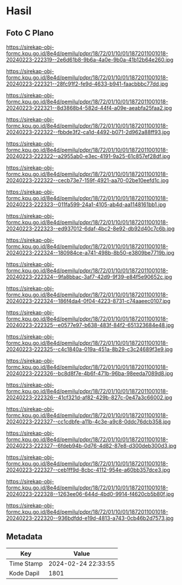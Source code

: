 # Hasil

## Foto C Plano

https://sirekap-obj-formc.kpu.go.id/8e4d/pemilu/pdpr/18/72/01/10/01/1872011001018-20240223-222319--2e6d61b8-9b6a-4a0e-9b0a-41b12b64e260.jpg

https://sirekap-obj-formc.kpu.go.id/8e4d/pemilu/pdpr/18/72/01/10/01/1872011001018-20240223-222321--28fc91f2-fe9d-4633-b941-faacbbbc77dd.jpg

https://sirekap-obj-formc.kpu.go.id/8e4d/pemilu/pdpr/18/72/01/10/01/1872011001018-20240223-222321--8d3868b4-582d-44f4-a09e-aeabfa25faa2.jpg

https://sirekap-obj-formc.kpu.go.id/8e4d/pemilu/pdpr/18/72/01/10/01/1872011001018-20240223-222322--fbbde3f2-ca1d-4492-b071-2d962a88ff93.jpg

https://sirekap-obj-formc.kpu.go.id/8e4d/pemilu/pdpr/18/72/01/10/01/1872011001018-20240223-222322--a2955ab0-e3ec-4191-9a25-61c857ef28df.jpg

https://sirekap-obj-formc.kpu.go.id/8e4d/pemilu/pdpr/18/72/01/10/01/1872011001018-20240223-222322--cecb73e7-159f-4921-aa70-02be10eefd1c.jpg

https://sirekap-obj-formc.kpu.go.id/8e4d/pemilu/pdpr/18/72/01/10/01/1872011001018-20240223-222323--011fa599-24a1-4105-ab4d-aa1148161bb1.jpg

https://sirekap-obj-formc.kpu.go.id/8e4d/pemilu/pdpr/18/72/01/10/01/1872011001018-20240223-222323--ed937012-6daf-4bc2-8e92-db92d40c7c6b.jpg

https://sirekap-obj-formc.kpu.go.id/8e4d/pemilu/pdpr/18/72/01/10/01/1872011001018-20240223-222324--180984ce-a741-498b-8b50-e3809be7719b.jpg

https://sirekap-obj-formc.kpu.go.id/8e4d/pemilu/pdpr/18/72/01/10/01/1872011001018-20240223-222324--9fa8bbac-3af7-42d9-9f39-e84f5e90652c.jpg

https://sirekap-obj-formc.kpu.go.id/8e4d/pemilu/pdpr/18/72/01/10/01/1872011001018-20240223-222324--186f4da4-0f04-4223-8731-c74aaeec0107.jpg

https://sirekap-obj-formc.kpu.go.id/8e4d/pemilu/pdpr/18/72/01/10/01/1872011001018-20240223-222325--e0577e97-b638-483f-84f2-651323684e48.jpg

https://sirekap-obj-formc.kpu.go.id/8e4d/pemilu/pdpr/18/72/01/10/01/1872011001018-20240223-222325--c4c1840a-019a-451a-8b29-c3c24689f3e9.jpg

https://sirekap-obj-formc.kpu.go.id/8e4d/pemilu/pdpr/18/72/01/10/01/1872011001018-20240223-222326--bc8d8f7e-4b6f-471b-96ba-98eeda7089d8.jpg

https://sirekap-obj-formc.kpu.go.id/8e4d/pemilu/pdpr/18/72/01/10/01/1872011001018-20240223-222326--41cf321d-af82-429b-827c-0e47a3c66002.jpg

https://sirekap-obj-formc.kpu.go.id/8e4d/pemilu/pdpr/18/72/01/10/01/1872011001018-20240223-222327--cc1cdbfe-a11b-4c3e-a9c8-0ddc76dcb358.jpg

https://sirekap-obj-formc.kpu.go.id/8e4d/pemilu/pdpr/18/72/01/10/01/1872011001018-20240223-222327--6fdeb94b-0d76-4d82-87e8-d300deb300d3.jpg

https://sirekap-obj-formc.kpu.go.id/8e4d/pemilu/pdpr/18/72/01/10/01/1872011001018-20240223-222327--ceb1ff9d-8cbc-4112-954e-a60bb357dce3.jpg

https://sirekap-obj-formc.kpu.go.id/8e4d/pemilu/pdpr/18/72/01/10/01/1872011001018-20240223-222328--1263ee06-644d-4bd0-9914-f4620cb5b80f.jpg

https://sirekap-obj-formc.kpu.go.id/8e4d/pemilu/pdpr/18/72/01/10/01/1872011001018-20240223-222320--936bdfdd-e19d-4813-a743-0cb46b2d7573.jpg


## Metadata

| Key        | Value               |
| ---------- | ------------------- |
| Time Stamp | 2024-02-24 22:33:55 |
| Kode Dapil | 1801                |



